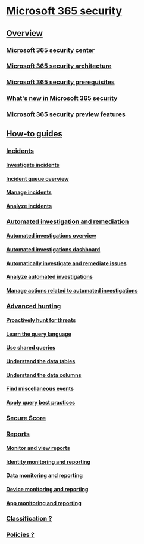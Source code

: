 # [Microsoft 365 security](index.md)

## [Overview]()
### [Microsoft 365 security center](overview-security-center.md)
### [Microsoft 365 security architecture](mtp-architecture.md)
### [Microsoft 365 security prerequisites](mtp-prerequisites.md)
### [What's new in Microsoft 365 security](mtp-whats-new.md)
### [Microsoft 365 security preview features](mtp-preview.md)

## [How-to guides]()
### [Incidents]()
#### [Investigate incidents](investigate-incidents.md)
#### [Incident queue overview](incident-queue-overview.md)
#### [Manage incidents](manage-incidents.md)
#### [Analyze incidents](analyze-incidents.md)

### [Automated investigation and remediation]()
#### [Automated investigations overview](autoir-overview.md)
#### [Automated investigations dashboard](autoir-dashboard-overview.md)
#### [Automatically investigate and remediate issues](mtp-autoir.md)
#### [Analyze automated investigations](analyze-autoir.md)
#### [Manage actions related to automated investigations](autoir-actions.md)

### [Advanced hunting]()
#### [Proactively hunt for threats](advanced-hunting.md)
#### [Learn the query language](advanced-hunting-language-overview.md)
#### [Use shared queries](advanced-hunting-shared-queries.md)
#### [Understand the data tables](advanced-hunting-schema-tables.md)
#### [Understand the data columns](advanced-hunting-column-reference.md)
#### [Find miscellaneous events](advanced-hunting-misc-events.md)
#### [Apply query best practices](advanced-hunting-best-practices.md)

### [Secure Score](microsoft-secure-score.md)

### [Reports]()
#### [Monitor and view reports](monitoring-and-reporting.md)
#### [Identity monitoring and reporting](monitor-and-report-identities.md)
#### [Data monitoring and reporting](monitor-data.md)
#### [Device monitoring and reporting](monitor-devices.md)
#### [App monitoring and reporting](monitor-apps.md)

### [Classification ?](https://docs.microsoft.com/office365/securitycompliance/labels?redirectSourcePath=%252farticle%252faf398293-c69d-465e-a249-d74561552d30)

### [Policies ?](https://support.office.com/article/create-and-apply-information-management-policies-eb501fe9-2ef6-4150-945a-65a6451ee9e9?ui=en-US&rs=en-US&ad=US)

























